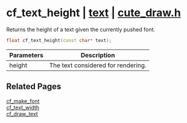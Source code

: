 # cf_text_height | [text](https://github.com/RandyGaul/cute_framework/blob/master/docs/text_readme.md) | [cute_draw.h](https://github.com/RandyGaul/cute_framework/blob/master/include/cute_draw.h)

Returns the height of a text given the currently pushed font.

```cpp
float cf_text_height(const char* text);
```

Parameters | Description
--- | ---
height | The text considered for rendering.

## Related Pages

[cf_make_font](https://github.com/RandyGaul/cute_framework/blob/master/docs/text/cf_make_font.md)  
[cf_text_width](https://github.com/RandyGaul/cute_framework/blob/master/docs/text/cf_text_width.md)  
[cf_draw_text](https://github.com/RandyGaul/cute_framework/blob/master/docs/text/cf_draw_text.md)  
